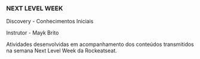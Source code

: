 ### NEXT LEVEL WEEK

Discovery - Conhecimentos Iniciais

Instrutor - Mayk Brito

Atividades desenvolvidas em acompanhamento dos conteúdos transmitidos na semana Next Level Week da Rockeatseat.
